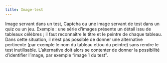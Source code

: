 ```yaml
---
title: Image-test 
---
```


Image servant dans un test, Captcha ou une image servant de test dans un quiz
ou un jeu. Exemple : une série d’images présente un détail issu de tableaux
célèbres ; il faut reconnaître le titre et le peintre de chaque tableau. Dans
cette situation, il n’est pas possible de donner une alternative pertinente
(par exemple le nom du tableau et/ou du peintre) sans rendre le test
inutilisable. L’alternative doit alors se contenter de donner la possibilité
d’identifier l’image, par exemple “image 1 du test”.

